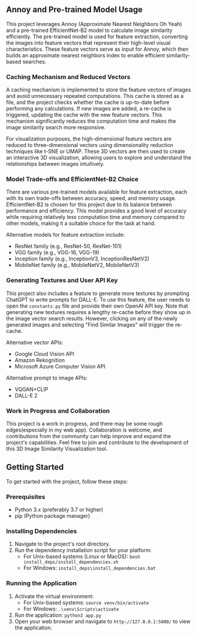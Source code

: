 ## Annoy and Pre-trained Model Usage

This project leverages Annoy (Approximate Nearest Neighbors Oh Yeah) and a pre-trained EfficientNet-B2 model to calculate image similarity efficiently. The pre-trained model is used for feature extraction, converting the images into feature vectors that represent their high-level visual characteristics. These feature vectors serve as input for Annoy, which then builds an approximate nearest neighbors index to enable efficient similarity-based searches.

### Caching Mechanism and Reduced Vectors

A caching mechanism is implemented to store the feature vectors of images and avoid unnecessary repeated computations. This cache is stored as a file, and the project checks whether the cache is up-to-date before performing any calculations. If new images are added, a re-cache is triggered, updating the cache with the new feature vectors. This mechanism significantly reduces the computation time and makes the image similarity search more responsive.

For visualization purposes, the high-dimensional feature vectors are reduced to three-dimensional vectors using dimensionality reduction techniques like t-SNE or UMAP. These 3D vectors are then used to create an interactive 3D visualization, allowing users to explore and understand the relationships between images intuitively.

### Model Trade-offs and EfficientNet-B2 Choice

There are various pre-trained models available for feature extraction, each with its own trade-offs between accuracy, speed, and memory usage. EfficientNet-B2 is chosen for this project due to its balance between performance and efficiency. This model provides a good level of accuracy while requiring relatively less computation time and memory compared to other models, making it a suitable choice for the task at hand.

Alternative models for feature extraction include:
- ResNet family (e.g., ResNet-50, ResNet-101)
- VGG family (e.g., VGG-16, VGG-19)
- Inception family (e.g., InceptionV3, InceptionResNetV2)
- MobileNet family (e.g., MobileNetV2, MobileNetV3)

### Generating Textures and User API Key

This project also includes a feature to generate more textures by prompting ChatGPT to write prompts for DALL-E. To use this feature, the user needs to open the `constants.py` file and provide their own OpenAI API key. Note that generating new textures requires a lengthy re-cache before they show up in the image vector search results. However, clicking on any of the newly generated images and selecting "Find Similar Images" will trigger the re-cache.

Alternative vector APIs:
- Google Cloud Vision API
- Amazon Rekognition
- Microsoft Azure Computer Vision API

Alternative prompt to image APIs:
- VQGAN+CLIP
- DALL-E 2

### Work in Progress and Collaboration

This project is a work in progress, and there may be some rough edges(especially in my web app). Collaboration is welcome, and contributions from the community can help improve and expand the project's capabilities. Feel free to join and contribute to the development of this 3D Image Similarity Visualization tool.


## Getting Started

To get started with the project, follow these steps:

### Prerequisites

- Python 3.x (preferably 3.7 or higher)
- pip (Python package manager)

### Installing Dependencies

1. Navigate to the project's root directory.
2. Run the dependency installation script for your platform:
   - For Unix-based systems (Linux or MacOS): `bash install_deps/install_dependencies.sh`
   - For Windows: `install_deps\install_dependencies.bat`

### Running the Application

1. Activate the virtual environment:
   - For Unix-based systems: `source venv/bin/activate`
   - For Windows: `.\venv\Scripts\activate`
2. Run the application: `python3 app.py`
3. Open your web browser and navigate to `http://127.0.0.1:5000/` to view the application.

